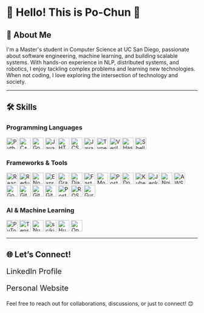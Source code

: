 # 👋 Hello! This is Po-Chun 🎉

## 🌟 About Me  
I'm a Master's student in Computer Science at UC San Diego, passionate about software engineering, machine learning, and building scalable systems. With hands-on experience in NLP, distributed systems, and robotics, I enjoy tackling complex problems and learning new technologies. When not coding, I love exploring the intersection of technology and society.  

---

## 🛠️ Skills  

### **Programming Languages**  
<span>
  <img src="https://img.shields.io/badge/Python-3776AB?style=flat&logo=python&logoColor=white" alt="Python" height="30px">  
  <img src="https://img.shields.io/badge/C++-00599C?style=flat&logo=c%2B%2B&logoColor=white" alt="C++" height="30px">  
  <img src="https://img.shields.io/badge/Go-00ADD8?style=flat&logo=go&logoColor=white" alt="Go" height="30px">  
  <img src="https://img.shields.io/badge/Java-007396?style=flat&logo=java&logoColor=white" alt="Java" height="30px">  
  <img src="https://img.shields.io/badge/HTML5-E34F26?style=flat&logo=html5&logoColor=white" alt="HTML" height="30px">  
  <img src="https://img.shields.io/badge/CSS3-1572B6?style=flat&logo=css3&logoColor=white" alt="CSS" height="30px">  
  <img src="https://img.shields.io/badge/JavaScript-F7DF1E?style=flat&logo=javascript&logoColor=black" alt="JavaScript" height="30px">  
  <img src="https://img.shields.io/badge/TypeScript-007ACC?style=flat&logo=typescript&logoColor=white" alt="TypeScript" height="30px"> 
  <img src="https://img.shields.io/badge/Verilog-FF6600?style=flat&logoColor=white" alt="Verilog" height="30px">  
  <img src="https://img.shields.io/badge/Haskell-5D4F85?style=flat&logo=haskell&logoColor=white" alt="Haskell" height="30px">  
  <img src="https://img.shields.io/badge/Shell_Scripting-4EAA25?style=flat&logo=gnu-bash&logoColor=white" alt="Shell Scripting" height="30px">  
</span>

### **Frameworks & Tools**  
<span>
  <img src="https://img.shields.io/badge/React-61DAFB?style=flat&logo=react&logoColor=black" alt="React" height="30px">  
  <img src="https://img.shields.io/badge/Redux-764ABC?style=flat&logo=redux&logoColor=white" alt="Redux" height="30px"> 
  <img src="https://img.shields.io/badge/Node.js-339933?style=flat&logo=node.js&logoColor=white" alt="Node.js" height="30px">  
  <img src="https://img.shields.io/badge/Express.js-000000?style=flat&logo=express&logoColor=white" alt="Express.js" height="30px">  
  <img src="https://img.shields.io/badge/GraphQL-E10098?style=flat&logo=graphql&logoColor=white" alt="GraphQL" height="30px"> 
  <img src="https://img.shields.io/badge/Django-092E20?style=flat&logo=django&logoColor=white" alt="Django" height="30px">  
  <img src="https://img.shields.io/badge/FastAPI-009688?style=flat&logo=fastapi&logoColor=white" alt="FastAPI" height="30px"> 
  <img src="https://img.shields.io/badge/MongoDB-47A248?style=flat&logo=mongodb&logoColor=white" alt="MongoDB" height="30px">  
  <img src="https://img.shields.io/badge/PostgreSQL-4169E1?style=flat&logo=postgresql&logoColor=white" alt="PostgreSQL" height="30px">
  <img src="https://img.shields.io/badge/Docker-2496ED?style=flat&logo=docker&logoColor=white" alt="Docker" height="30px">  
  <img src="https://img.shields.io/badge/Kubernetes-326CE5?style=flat&logo=kubernetes&logoColor=white" alt="Kubernetes" height="30px">  
  <img src="https://img.shields.io/badge/Jenkins-D24939?style=flat&logo=jenkins&logoColor=white" alt="Jenkins" height="30px">  
  <img src="https://img.shields.io/badge/Nginx-009639?style=flat&logo=nginx&logoColor=white" alt="Nginx" height="30px">  
  <img src="https://img.shields.io/badge/AWS-232F3E?style=flat&logo=amazon-aws&logoColor=white" alt="AWS" height="30px">  
  <img src="https://img.shields.io/badge/Google_Cloud-4285F4?style=flat&logo=google-cloud&logoColor=white" alt="Google Cloud" height="30px">  
  <img src="https://img.shields.io/badge/Git-F05032?style=flat&logo=git&logoColor=white" alt="Git" height="30px">  
  <img src="https://img.shields.io/badge/GitHub-181717?style=flat&logo=github&logoColor=white" alt="GitHub" height="30px">  
  <img src="https://img.shields.io/badge/GitLab-FCA121?style=flat&logo=gitlab&logoColor=white" alt="GitLab" height="30px">  
  <img src="https://img.shields.io/badge/Postman-FF6C37?style=flat&logo=postman&logoColor=white" alt="Postman" height="30px">  
  <img src="https://img.shields.io/badge/ROS2-22314E?style=flat&logo=ros&logoColor=white" alt="ROS2" height="30px">  
  <img src="https://img.shields.io/badge/Gurobi-FF0000?style=flat&logoColor=white" alt="Gurobi" height="30px">  
</span>

### **AI & Machine Learning**  
<span>
  <img src="https://img.shields.io/badge/PyTorch-EE4C2C?style=flat&logo=pytorch&logoColor=white" alt="PyTorch" height="30px">  
  <img src="https://img.shields.io/badge/TensorFlow-FF6F00?style=flat&logo=tensorflow&logoColor=white" alt="TensorFlow" height="30px">  
  <img src="https://img.shields.io/badge/NumPy-013243?style=flat&logo=numpy&logoColor=white" alt="NumPy" height="30px">  
  <img src="https://img.shields.io/badge/scikit--learn-F7931E?style=flat&logo=scikit-learn&logoColor=white" alt="scikit-learn" height="30px">
  <img src="https://img.shields.io/badge/HuggingFace-FCBB6D?style=flat&logo=huggingface&logoColor=white" alt="Hugging Face" height="30px">
  <img src="https://img.shields.io/badge/OpenAI_API-412991?style=flat&logo=openai&logoColor=white" alt="OpenAI API" height="30px">  
</span>

---

## 🌐 Let’s Connect!  

<div align="left">
  <p style="display: flex; align-items: center; font-size: 20px;">
<!--     <img src="https://img.shields.io/badge/LinkedIn-%230077B5.svg?style=flat&logo=linkedin&logoColor=white" alt="LinkedIn Icon" height="20px"> -->
    <a href="https://www.linkedin.com/in/pochunwu2000" target="_blank" style="text-decoration:none;">LinkedIn Profile</a>
  </p>
  <p style="display: flex; align-items: center; font-size: 20px;">
<!--     <img src="https://img.shields.io/badge/GitHub-%23121011.svg?style=flat&logo=github&logoColor=white" alt="GitHub Icon" height="20px"> -->
    <a href="https://pochunwu.github.io" target="_blank" style="text-decoration:none;">Personal Website</a>
  </p>
</div>

Feel free to reach out for collaborations, discussions, or just to connect! 😊
